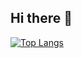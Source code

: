 ## Hi there 👋

[![Top Langs](https://github-readme-stats.vercel.app/api/top-langs/?username=esakenyun)](https://github.com/esakenyun/github-readme-stats)

<!--
**esakenyun/esakenyun** is a ✨ _special_ ✨ repository because its `README.md` (this file) appears on your GitHub profile.

Here are some ideas to get you started:

- 🔭 I’m currently working on ...
- 🌱 I’m currently learning ...
- 👯 I’m looking to collaborate on ...
- 🤔 I’m looking for help with ...
- 💬 Ask me about ...
- 📫 How to reach me: ...
- 😄 Pronouns: ...
- ⚡ Fun fact: ...
-->
